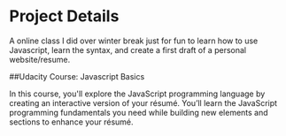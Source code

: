 # Project Details

A online class I did over winter break just for fun to learn how to use Javascript, learn the syntax, and create a first draft of a personal website/resume.

##Udacity Course: Javascript Basics

In this course, you'll explore the JavaScript programming language by creating an interactive version of your résumé. You’ll learn the JavaScript programming fundamentals you need while building new elements and sections to enhance your résumé.


